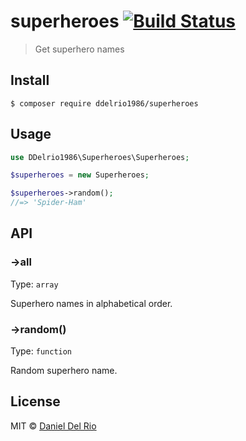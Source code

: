 # superheroes [![Build Status](https://travis-ci.org/ddelrio1986/superheroes.svg?branch=master)](https://travis-ci.org/ddelrio1986/superheroes)

> Get superhero names

## Install

```
$ composer require ddelrio1986/superheroes
```

## Usage

```php
use DDelrio1986\Superheroes\Superheroes;

$superheroes = new Superheroes;

$superheroes->random();
//=> 'Spider-Ham'
```
## API

### ->all

Type: `array`

Superhero names in alphabetical order.

### ->random()

Type: `function`

Random superhero name.

## License

MIT © [Daniel Del Rio](http://github.com/ddelrio1986)
